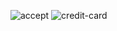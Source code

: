 ![accept](https://github.com/user-attachments/assets/d28d373e-6bb7-49da-8339-274b6f89bd4b)
![credit-card](https://github.com/user-attachments/assets/e2cb6902-eb23-4b65-98d3-a6a428315ffc)
